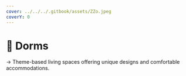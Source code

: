 ```yaml
---
cover: ../../../.gitbook/assets/ZZo.jpeg
coverY: 0
---
```


# 📍 Dorms

→ Theme-based living spaces offering unique designs and comfortable accommodations.
